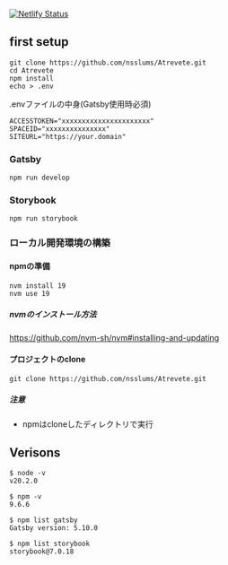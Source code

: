 [![Netlify Status](https://api.netlify.com/api/v1/badges/5c454ba4-ecc6-4590-811e-44c3ffc6f537/deploy-status?branch=main)](https://app.netlify.com/sites/atrevete/deploys)
## first setup
```
git clone https://github.com/nsslums/Atrevete.git
cd Atrevete
npm install
echo > .env
```
.envファイルの中身(Gatsby使用時必須)
```
ACCESSTOKEN="xxxxxxxxxxxxxxxxxxxxxx"
SPACEID="xxxxxxxxxxxxxxx"
SITEURL="https://your.domain"
```
### Gatsby
```
npm run develop
```

### Storybook
```
npm run storybook
```

### ローカル開発環境の構築
#### npmの準備
```
nvm install 19
nvm use 19
```
##### nvmのインストール方法
https://github.com/nvm-sh/nvm#installing-and-updating


#### プロジェクトのclone
```
git clone https://github.com/nsslums/Atrevete.git
```

##### 注意
- npmはcloneしたディレクトリで実行

## Verisons
```
$ node -v
v20.2.0

$ npm -v
9.6.6

$ npm list gatsby
Gatsby version: 5.10.0

$ npm list storybook
storybook@7.0.18
```
